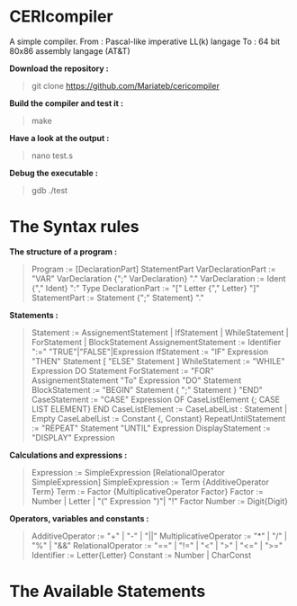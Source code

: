 # CERIcompiler

A simple compiler.
From : Pascal-like imperative LL(k) langage
To : 64 bit 80x86 assembly langage (AT&T)

**Download the repository :**

> git clone https://github.com/Mariateb/cericompiler

**Build the compiler and test it :**

> make

**Have a look at the output :**

> nano test.s

**Debug the executable :**

> gdb ./test

# The Syntax rules

**The structure of a program :**

> Program := [DeclarationPart] StatementPart
> VarDeclarationPart := "VAR" VarDeclaration {";" VarDeclaration} "."
> VarDeclaration := Ident {"," Ident} ":" Type
> DeclarationPart := "[" Letter {"," Letter} "]"
> StatementPart := Statement {";" Statement} "."

**Statements :**

> Statement := AssignementStatement | IfStatement | WhileStatement | ForStatement | BlockStatement
> AssignementStatement := Identifier ":=" "TRUE"|"FALSE"|Expression
> IfStatement := "IF" Expression "THEN" Statement [ "ELSE" Statement ]
> WhileStatement := "WHILE" Expression DO Statement
> ForStatement := "FOR" AssignementStatement "To" Expression "DO" Statement
> BlockStatement := "BEGIN" Statement { ";" Statement } "END"
> CaseStatement := "CASE" Expression OF CaseListElement {; CASE LIST ELEMENT} END
> CaseListElement := CaseLabelList : Statement | Empty
> CaseLabelList := Constant {, Constant}
> RepeatUntilStatement := "REPEAT" Statement "UNTIL" Expression
> DisplayStatement := "DISPLAY" Expression

**Calculations and expressions :**

> Expression := SimpleExpression [RelationalOperator SimpleExpression]
> SimpleExpression := Term {AdditiveOperator Term}
> Term := Factor {MultiplicativeOperator Factor}
> Factor := Number | Letter | "(" Expression ")"| "!" Factor
> Number := Digit{Digit}

**Operators, variables and constants :**

> AdditiveOperator := "+" | "-" | "||"
> MultiplicativeOperator := "*" | "/" | "%" | "&&"
> RelationalOperator := "==" | "!=" | "<" | ">" | "<=" | ">="
> Identifier := Letter{Letter}
> Constant := Number | CharConst

# The Available Statements
